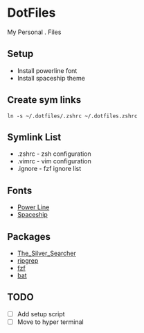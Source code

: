 # DotFiles

My Personal . Files

## Setup

-   Install powerline font
-   Install spaceship theme

## Create sym links

`ln -s ~/.dotfiles/.zshrc ~/.dotfiles.zshrc`

## Symlink List

-   .zshrc - zsh configuration
-   .vimrc - vim configuration
-   .ignore - fzf ignore list

## Fonts

-   [Power Line](https://github.com/powerline/fonts)
-   [Spaceship](https://github.com/spaceship-prompt/spaceship-prompt)

## Packages

-   [The_Silver_Searcher](https://github.com/ggreer/the_silver_searcher)
-   [ripgrep](https://github.com/BurntSushi/ripgrep)
-   [fzf](https://github.com/junegunn/fzf)
-   [bat](https://github.com/sharkdp/bat)

## TODO

-   [ ] Add setup script
-   [ ] Move to hyper terminal
